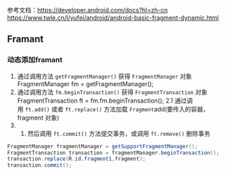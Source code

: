 参考文档：https://developer.android.com/docs?hl=zh-cn
https://www.twle.cn/l/yufei/android/android-basic-fragment-dynamic.html

## Framant

### 动态添加framant

1. 通过调用方法 `getFragmentManager()` 获得 `FragmentManager` 对象
	FragmentManager fm = getFragmentManager();
2. 通过调用方法 `fm.beginTransaction()` 获得 `FragmentTransaction` 对象
	FragmentTransaction ft = fm.fm.beginTransaction();
	2.1 通过调用 `ft.add()` 或者 `ft.replace()` 方法加载 `Fragment`add(要传入的容器，fragment 对象)
3. 1.  然后调用 `ft.commit()` 方法提交事务，或调用 `ft.remove()` 删除事务

```java
FragmentManager fragmentManager = getSupportFragmentManager();  
FragmentTransaction transaction = fragmentManager.beginTransaction();  
transaction.replace(R.id.fragment1,fragment);  
transaction.commit();
```